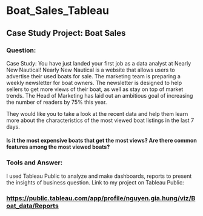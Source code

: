 # Boat_Sales_Tableau
## Case Study Project: Boat Sales

### Question:

Case Study: You have just landed your first job as a data analyst at Nearly New
Nautical! Nearly New Nautical is a website that allows users to advertise their used
boats for sale. The marketing team is preparing a weekly newsletter for boat owners.
The newsletter is designed to help sellers to get more views of their boat, as well as
stay on top of market trends. The Head of Marketing has laid out an ambitious goal
of increasing the number of readers by 75% this year.

They would like you to take a look at the recent data and help them learn more about the characteristics of the most viewed boat listings in the last 7 days.
#### Is it the most expensive boats that get the most views? Are there common features among the most viewed boats?

### Tools and Answer:
I used Tableau Public to analyze and make dashboards, reports to present the insights of business question.
Link to my project on Tableau Public: 
### https://public.tableau.com/app/profile/nguyen.gia.hung/viz/Boat_data/Reports
